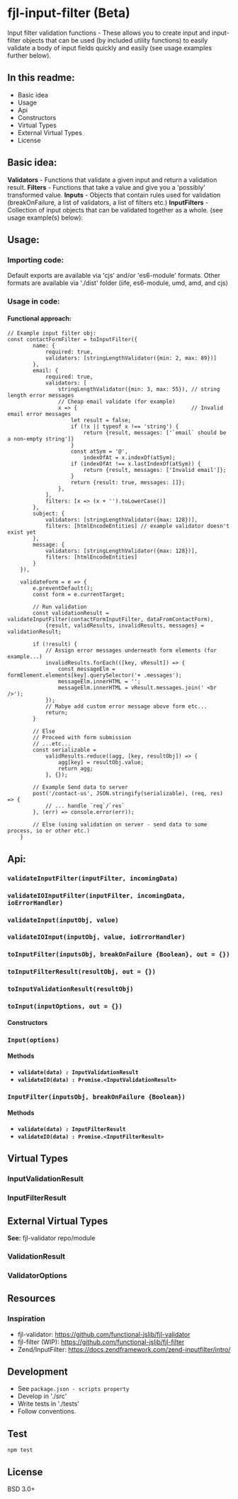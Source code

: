 # fjl-input-filter (Beta)
Input filter validation functions - These allows you to create input and input-filter objects that can be used (by included utility functions)
to easily validate a body of input fields quickly and easily (see usage examples further below).

## In this readme:
- Basic idea
- Usage
- Api
- Constructors
- Virtual Types
- External Virtual Types
- License 

## Basic idea:
**Validators** - Functions that validate a given input and return a validation result.
**Filters** - Functions that take a value and give you a 'possibly' transformed value.
**Inputs** - Objects that contain rules used for validation (breakOnFailure, a list of validators, a list of filters etc.)
**InputFilters** - Collection of input objects that can be validated together as a whole.
(see usage example(s) below): 

## Usage:

### Importing code:
Default exports are available via 'cjs' and/or 'es6-module' formats.
Other formats are available via './dist' folder (iife, es6-module, umd, amd, and cjs) 

### Usage in code:
#### Functional approach:
```
// Example input filter obj:
const contactFormFilter = toInputFilter({
        name: {
            required: true,
            validators: [stringLengthValidator({min: 2, max: 89})]
        },
        email: {
            required: true,
            validators: [
                stringLengthValidator({min: 3, max: 55}), // string length error messages
                // Cheap email validate (for example)
                x => {                                    // Invalid email error messages
                    let result = false;
                    if (!x || typeof x !== 'string') {
                        return {result, messages: ['`email` should be a non-empty string']}
                    }
                    const atSym = '@',
                        indexOfAt = x.indexOf(atSym);
                    if (indexOfAt !== x.lastIndexOf(atSym)) {
                        return {result, messages: ['Invalid email']};
                    }
                    return {result: true, messages: []};
                },
            ],
            filters: [x => (x + '').toLowerCase()]
        },
        subject: {
            validators: [stringLengthValidator({max: 128})],
            filters: [htmlEncodeEntities] // example validator doesn't exist yet
        },
        message: {
            validators: [stringLengthValidator({max: 128})],
            filters: [htmlEncodeEntities]
        }
    }),
    
    validateForm = e => {
        e.preventDefault();
        const form = e.currentTarget;
        
        // Run validation
        const validationResult = validateInputFilter(contactFormInputFilter, dataFromContactForm),
            {result, validResults, invalidResults, messages} = validationResult;
            
        if (!result) {
            // Assign error messages underneath form elements (for example...)
            invalidResults.forEach(([key, vResult]) => {
                const messageElm = formElement.elements[key].querySelector('+ .messages');
                messageElm.innerHTML = '';
                messageElm.innerHTML = vResult.messages.join(' <br />');
            });
            // Mabye add custom error message above form etc...
            return;
        }
        
        // Else
        // Proceed with form submission
        // ...etc...
        const serializable = 
            validResults.reduce((agg, [key, resultObj]) => {
                agg[key] = resultObj.value;
                return agg;
            }, {});
            
        // Example Send data to server
        post('/contact-us', JSON.stringify(serializable), (req, res) => {
            // ... handle `req`/`res`
        }, (err) => console.error(err));
        
        // Else (using validation on server - send data to some process, io or other etc.)
    }
```

## Api:
### `validateInputFilter(inputFilter, incomingData)`
### `validateIOInputFilter(inputFilter, incomingData, ioErrorHandler)`
### `validateInput(inputObj, value)`
### `validateIOInput(inputObj, value, ioErrorHandler)`
### `toInputFilter(inputsObj, breakOnFailure {Boolean}, out = {})`
### `toInputFilterResult(resultObj, out = {})`
### `toInputValidationResult(resultObj)`
### `toInput(inputOptions, out = {})`

#### Constructors
### `Input(options)`
#### Methods
- **`validate(data) : InputValidationResult`**
- **`validateIO(data) : Promise.<InputValidationResult>`**

### `InputFilter(inputsObj, breakOnFailure {Boolean})`
#### Methods
- **`validate(data) : InputFilterResult`**
- **`validateIO(data) : Promise.<InputFilterResult>`**

## Virtual Types
### InputValidationResult
### InputFilterResult

## External Virtual Types
**See:** fjl-validator repo/module
### ValidationResult
### ValidatorOptions

## Resources
### Inspiration
- fjl-validator: https://github.com/functional-jslib/fjl-validator
- fjl-filter (WIP): https://github.com/functional-jslib/fjl-filter
- Zend/InputFilter: https://docs.zendframework.com/zend-inputfilter/intro/

## Development
- See `package.json - scripts property`
- Develop in './src'
- Write tests in './tests'
- Follow conventions.

## Test
`npm test`

## License
BSD 3.0+
